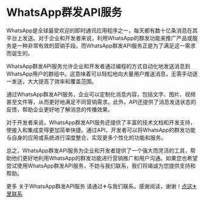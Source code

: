 # WhatsApp群发API服务

WhatsApp是全球最受欢迎的即时通讯应用程序之一，每天都有数十亿条消息在其平台上发送。对于企业和开发者来说，利用WhatsApp的群发功能来推广产品或服务是一种非常有效的营销手段。而WhatsApp群发API服务正是为了满足这一需求而诞生的。

WhatsApp群发API服务允许企业和开发者通过编程的方式自动化地发送消息到WhatsApp用户的群组中。这意味着可以轻松地向大量用户推送消息，无需手动逐一发送，大大提高了效率和覆盖范围。

通过WhatsApp群发API服务，企业可以定制化消息内容，包括文字、图片、视频甚至文件等，从而更好地满足不同营销需求。此外，API还提供了消息发送状态的反馈，帮助企业更好地了解消息的传播效果。

对于开发者来说，WhatsApp群发API服务还提供了丰富的技术文档和开发支持，使接入和集成变得更加简单快捷。通过API，开发者可以将WhatsApp的群发功能与自身的应用或系统进行深度整合，实现更多个性化的功能和服务。

总之，WhatsApp群发API服务为企业和开发者提供了一个强大而灵活的工具，帮助他们更好地利用WhatsApp的群发功能进行营销推广和用户沟通。如果您也希望尝试使用WhatsApp群发API服务，不妨与我们联系，我们将竭诚为您提供支持和帮助。

更多 关于WhatsApp群发API服务 请通过✈与我们联系，感谢阅读，谢谢！[点这✈里联系](https://add.k02.cc)